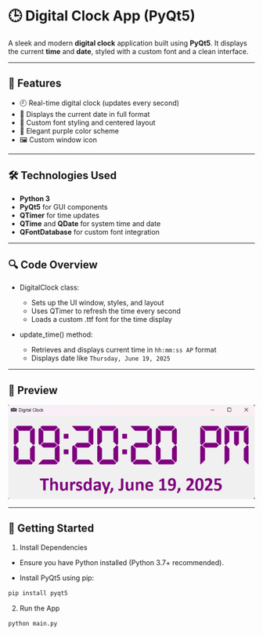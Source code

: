 # 🕒 Digital Clock App (PyQt5)

A sleek and modern **digital clock** application built using **PyQt5**. It displays the current **time** and **date**, styled with a custom font and a clean interface.

---

## 📌 Features

- 🕘 Real-time digital clock (updates every second)
- 📆 Displays the current date in full format
- 🎨 Custom font styling and centered layout
- 💜 Elegant purple color scheme
- 🖼️ Custom window icon

---

## 🛠️ Technologies Used

- **Python 3**
- **PyQt5** for GUI components
- **QTimer** for time updates
- **QTime** and **QDate** for system time and date
- **QFontDatabase** for custom font integration

---

## 🔍 Code Overview

- DigitalClock class:
    - Sets up the UI window, styles, and layout
    - Uses QTimer to refresh the time every second
    - Loads a custom .ttf font for the time display

- update_time() method:
    - Retrieves and displays current time in `hh:mm:ss AP` format
    - Displays date like `Thursday, June 19, 2025`


---

## 📸 Preview

![imagine](UI_imagine/UI_photo.png)

---

## 🚀 Getting Started

1. Install Dependencies

- Ensure you have Python installed (Python 3.7+ recommended).

- Install PyQt5 using pip:

```bash
pip install pyqt5

```

2. Run the App

```bash
python main.py
```
